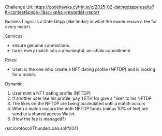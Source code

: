 Challenge Url: https://codehawks.cyfrin.io/c/2025-02-datingdapp/results?lt=contest&page=1&sc=xp&sj=reward&t=report

Busines Logic:
Is a Date DApp (like tinder) in what the owner recive a fee for every match.

Services:
- ensure genuine connections.
- turns every match into a meaningful, on-chain commitment.

Roles:
- User: is the one who create a NFT dating profile (NFTDP) and is looking for a match.

Dynamic:
1. User mint a NFT dating profile (NFTDP)
2. If another user like his profile, pay 1 ETH for give a "like" to his NFTDP 
3. The likes on the NFTDP are being acumulated until a match occurs
4. When a match occurs the both NFTDP funds (minus 10% of fee) are send to a shared access Wallet.
5. (How the fee is managed?)



(src/protocol/ThunderLoan.sol#204)